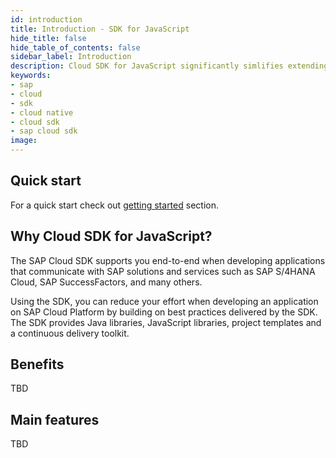 ```yaml
---
id: introduction
title: Introduction - SDK for JavaScript
hide_title: false
hide_table_of_contents: false
sidebar_label: Introduction
description: Cloud SDK for JavaScript significantly simlifies extending and developing application with SAP Cloud Platform
keywords:
- sap
- cloud
- sdk
- cloud native
- cloud sdk
- sap cloud sdk
image:
---
```


## Quick start ##

For a quick start check out [getting started](getting-started ) section.

## Why Cloud SDK for JavaScript? ##

The SAP Cloud SDK supports you end-to-end when developing applications that communicate with SAP solutions and services such as SAP S/4HANA Cloud, SAP SuccessFactors, and many others.

Using the SDK, you can reduce your effort when developing an application on SAP Cloud Platform by building on best practices delivered by the SDK. The SDK provides Java libraries, JavaScript libraries, project templates and a continuous delivery toolkit.

## Benefits ##

TBD

## Main features ##

TBD
